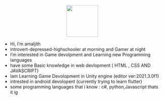 <div id="header" align="center">
  <img src="https://media.giphy.com/media/M9gbBd9nbDrOTu1Mqx/giphy.gif" width="100"/>
</div>

- Hi, I’m amaljith
- introvert-depressed-highschooler at morning and Gamer at night 
- I’m interested in Game devolpment and Learning new Programming languages
- have some Basic knowledge in web devlopment ( HTML , CSS AND JAVASCRIPT)
- Iam Learning Game Devolopment in Unity engine (editor ver:2021.3.0f1)
- intrested in android devolopent (currently trying to learn flutter)
- some programming languages that i know : c#, python,Javascript
thats it ig

